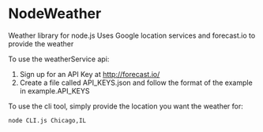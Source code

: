 # NodeWeather
Weather library for node.js
Uses Google location services and forecast.io to provide the weather

To use the weatherService api:
1) Sign up for an API Key at http://forecast.io/
2) Create a file called API_KEYS.json and follow the format of the example in example.API_KEYS

To use the cli tool, simply provide the location you want the weather for:

`node CLI.js Chicago,IL`